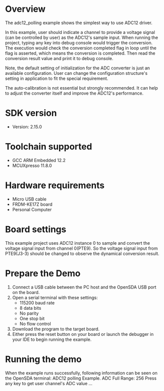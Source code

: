 Overview
========

The adc12_polling example shows the simplest way to use ADC12 driver.

In this example, user should indicate a channel to provide a voltage signal (can be controlled by user) as the ADC12's sample input.
When running the project, typing any key into debug console would trigger the conversion. The execution would check the conversion completed flag in loop until the flag is asserted, which means the conversion is completed. Then read the conversion result value and print it to debug console.

Note, the default setting of initialization for the ADC converter is just an available configuration. User can change the
configuration structure's setting in application to fit the special requirement.

The auto-calibration is not essential but strongly recommended. It can help to adjust the converter itself and improve the
ADC12's performance.


SDK version
===========
- Version: 2.15.0

Toolchain supported
===================
- GCC ARM Embedded  12.2
- MCUXpresso  11.8.0

Hardware requirements
=====================
- Micro USB cable
- FRDM-KE17Z board
- Personal Computer

Board settings
==============
This example project uses ADC12 instance 0 to sample and convert the voltage signal input from channel 0(PTE9).
So the voltage signal input from PTE9(J3-3) should be changed to observe the dynamical conversion result.

Prepare the Demo
================
1. Connect a USB cable between the PC host and the OpenSDA USB port on the board.
2. Open a serial terminal with these settings:
    - 115200 baud rate
    - 8 data bits
    - No parity
    - One stop bit
    - No flow control
3. Download the program to the target board.
4. Either press the reset button on your board or launch the debugger in your IDE to begin running the example.

Running the demo
================
When the example runs successfully, following information can be seen on the OpenSDA terminal:
ADC12 polling Example.
ADC Full Range: 256
Press any key to get user channel's ADC value ...
